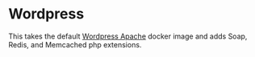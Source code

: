 # Wordpress

This takes the default [Wordpress Apache](https://hub.docker.com/_/wordpress/) docker image and adds Soap, Redis, and Memcached php extensions.
